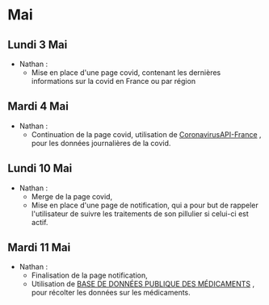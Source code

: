 # Mai 

## Lundi 3 Mai
- Nathan : 
  - Mise en place d'une page covid, contenant les dernières informations sur la covid en France ou par région

## Mardi 4 Mai
- Nathan : 
  - Continuation de la page covid, utilisation de [CoronavirusAPI-France](https://github.com/florianzemma/CoronavirusAPI-France) , pour les données journalières de la covid.

## Lundi 10 Mai
- Nathan :
  - Merge de la page covid,
  - Mise en place d'une page de notification, qui a pour but de rappeler l'utilisateur de suivre les traitements de son pillulier si celui-ci est actif.

## Mardi 11 Mai
- Nathan :
  - Finalisation de la page notification,
  - Utilisation de [BASE DE DONNÉES PUBLIQUE
DES MÉDICAMENTS](https://base-donnees-publique.medicaments.gouv.fr/telechargement.php) , pour récolter les données sur les médicaments. 
